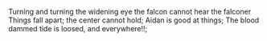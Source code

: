 Turning and turning the widening eye
the falcon cannot hear the falconer
Things fall apart; the center cannot hold;
Aidan is good at things;
The blood dammed tide is loosed, and everywhere!!;
